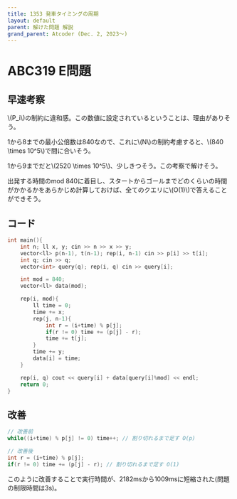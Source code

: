 ```yaml
---
title: 1353 発車タイミングの周期
layout: default
parent: 解けた問題 解説
grand_parent: Atcoder (Dec. 2, 2023〜)
---
```


<script type="text/javascript" id="MathJax-script" async src="https://cdn.jsdelivr.net/npm/mathjax@3/es5/tex-chtml.js"></script>

# ABC319 E問題

## 早速考察

\\(P_i\\)の制約に違和感。この数値に設定されているということは、理由がありそう。

1から8までの最小公倍数は840なので、これに\\(N\\)の制約考慮すると、\\(840 \times 10^5\\)で間に合いそう。

1から9までだと\\(2520 \times 10^5\\)、少しきつそう。この考察で解けそう。

出発する時間のmod 840に着目し、スタートからゴールまでどのくらいの時間がかかるかをあらかじめ計算しておけば、全てのクエリに\\(O(1)\\)で答えることができそう。

## コード

```cpp
int main(){
    int n; ll x, y; cin >> n >> x >> y;
    vector<ll> p(n-1), t(n-1); rep(i, n-1) cin >> p[i] >> t[i];
    int q; cin >> q;
    vector<int> query(q); rep(i, q) cin >> query[i];

    int mod = 840;
    vector<ll> data(mod);

    rep(i, mod){
        ll time = 0;
        time += x;
        rep(j, n-1){
            int r = (i+time) % p[j];
            if(r != 0) time += (p[j] - r);
            time += t[j];
        }
        time += y;
        data[i] = time;
    }

    rep(i, q) cout << query[i] + data[query[i]%mod] << endl;
    return 0;
}
```

## 改善

```cpp
// 改善前
while((i+time) % p[j] != 0) time++; // 割り切れるまで足す O(p)

// 改善後
int r = (i+time) % p[j];
if(r != 0) time += (p[j] - r); // 割り切れるまで足す O(1)
```

このように改善することで実行時間が、2182msから1009msに短縮された(問題の制限時間は3s)。



